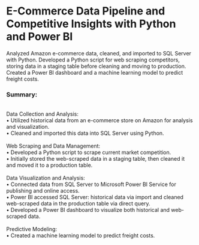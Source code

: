 # E-Commerce Data Pipeline and Competitive Insights with Python and Power BI
Analyzed Amazon e-commerce data, cleaned, and imported to SQL Server with Python. Developed a Python script for web scraping competitors, storing data in a staging table before cleaning and moving to production. Created a Power BI dashboard and a machine learning model to predict freight costs.

### Summary:
</br>Data Collection and Analysis:
</br>• Utilized historical data from an e-commerce store on Amazon for analysis and visualization.
</br>• Cleaned and imported this data into SQL Server using Python.
</br></br>Web Scraping and Data Management:
</br>• Developed a Python script to scrape current market competition.
</br>• Initially stored the web-scraped data in a staging table, then cleaned it and moved it to a production table.
</br></br>Data Visualization and Analysis:
</br>• Connected data from SQL Server to Microsoft Power BI Service for publishing and online access.
</br>• Power BI accessed SQL Server: historical data via import and cleaned web-scraped data in the production table via direct query.
</br>• Developed a Power BI dashboard to visualize both historical and web-scraped data.
</br></br>Predictive Modeling:
</br>• Created a machine learning model to predict freight costs.
